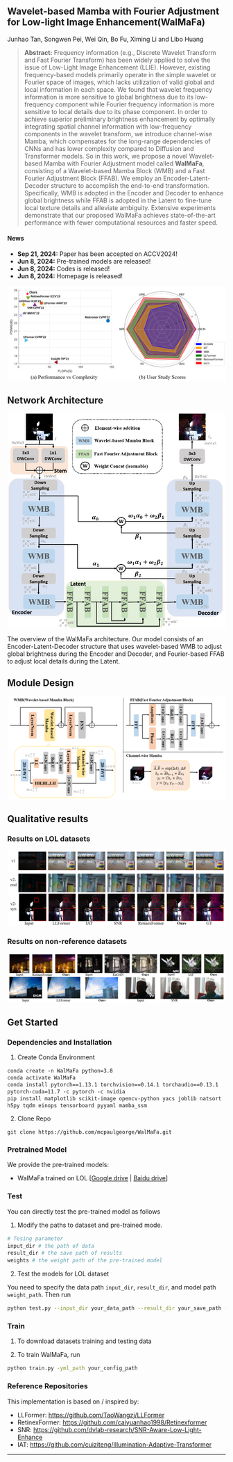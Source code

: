 
## Wavelet-based Mamba with Fourier Adjustment for Low-light Image Enhancement(WalMaFa)


Junhao Tan, Songwen Pei, Wei Qin, Bo Fu, Ximing Li and Libo Huang

>**Abstract:** Frequency information (e.g., Discrete Wavelet Transform and Fast Fourier Transform) has been widely applied to solve the issue of Low-Light Image Enhancement (LLIE). However, existing frequency-based models primarily operate in the simple wavelet or Fourier space of images, which lacks utilization of valid global and local information in each space. We found that wavelet frequency information is more sensitive to global brightness due to its low-frequency component while Fourier frequency information is more sensitive to local details due to its phase component. In order to achieve superior preliminary brightness enhancement by optimally integrating spatial channel information with low-frequency components in the wavelet transform, we introduce channel-wise Mamba, which compensates for the long-range dependencies of CNNs and has lower complexity compared to Diffusion and Transformer models. So in this work, we propose a novel Wavelet-based Mamba with Fourier Adjustment model called **WalMaFa**, consisting of a Wavelet-based Mamba Block (WMB) and a Fast Fourier Adjustment Block (FFAB). We employ an Encoder-Latent-Decoder structure to accomplish the end-to-end transformation. Specifically, WMB is adopted in the Encoder and Decoder to enhance global brightness while FFAB is adopted in the Latent to fine-tune local texture details and alleviate ambiguity. Extensive experiments demonstrate that our proposed WalMaFa achieves state-of-the-art performance with fewer computational resources and faster speed.

#### News
- **Sep 21, 2024:** Paper has been accepted on ACCV2024!
- **Jun 8, 2024:** Pre-trained models are released!
- **Jun 8, 2024:** Codes is released!
- **Jun 8, 2024:** Homepage is released!



![](figures/cover.png)

## Network Architecture
![](figures/network.png)

The overview of the WalMaFa architecture. Our model consists of an Encoder-Latent-Decoder structure that uses wavelet-based WMB to adjust global brightness during the Encoder and Decoder, and Fourier-based FFAB to adjust local details during the Latent.

## Module Design
![](figures/module.png)
## Qualitative results
### Results on LOL datasets

![](figures/LOL_experiment.png)

### Results on non-reference datasets
![](figures/unpaired.png)




## Get Started
### Dependencies and Installation
1. Create Conda Environment 
```
conda create -n WalMaFa python=3.8
conda activate WalMaFa
conda install pytorch==1.13.1 torchvision==0.14.1 torchaudio==0.13.1 pytorch-cuda=11.7 -c pytorch -c nvidia
pip install matplotlib scikit-image opencv-python yacs joblib natsort h5py tqdm einops tensorboard pyyaml mamba_ssm
```
2. Clone Repo
```
git clone https://github.com/mcpaulgeorge/WalMaFa.git
```


### Pretrained Model
We provide the pre-trained models:
- WalMaFa trained on LOL [[Google drive](https://drive.google.com/drive/folders/1wEVqm5Z9tKCLqN6SAEYwetQMk-ViCCSz?usp=sharing) | [Baidu drive](https://pan.baidu.com/s/1j5KwGHWxMsaPwHP2u5Vj7A?pwd=5zyt)]




### Test
You can directly test the pre-trained model as follows

1. Modify the paths to dataset and pre-trained mode. 
```python
# Tesing parameter 
input_dir # the path of data
result_dir # the save path of results 
weights # the weight path of the pre-trained model
```

2. Test the models for LOL dataset

You need to specify the data path ```input_dir```, ```result_dir```, and model path ```weight_path```. Then run
```bash
python test.py --input_dir your_data_path --result_dir your_save_path --weights weight_path

```

### Train

1. To download datasets training and testing data

2.  To train WalMaFa, run
```bash
python train.py -yml_path your_config_path
```


### Reference Repositories
This implementation is based on / inspired by:
- LLFormer: https://github.com/TaoWangzj/LLFormer
- RetinexFormer: https://github.com/caiyuanhao1998/Retinexformer
- SNR: https://github.com/dvlab-research/SNR-Aware-Low-Light-Enhance
- IAT: https://github.com/cuiziteng/Illumination-Adaptive-Transformer

---




